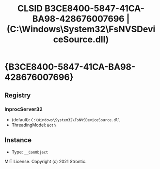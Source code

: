 ﻿---
title: "CLSID B3CE8400-5847-41CA-BA98-428676007696 | (C:\\Windows\\System32\\FsNVSDeviceSource.dll)"
excerpt: What is COM-Object CLSID B3CE8400-5847-41CA-BA98-428676007696?
---

# {B3CE8400-5847-41CA-BA98-428676007696}


## Registry


### InprocServer32

* (default): `C:\Windows\System32\FsNVSDeviceSource.dll`
* ThreadingModel: `Both`

## Instance

* Type: `__ComObject`

MIT License. Copyright (c) 2021 Strontic.


